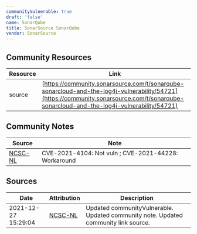 ```yaml
---
communityVulnerable: true
draft: 'false'
name: SonarQube
title: SonarSource SonarQube
vendor: SonarSource
---
```



## Community Resources
| Resource | Link |
| --- | --- |
| source | [https://community.sonarsource.com/t/sonarqube-sonarcloud-and-the-log4j-vulnerability/54721](https://community.sonarsource.com/t/sonarqube-sonarcloud-and-the-log4j-vulnerability/54721) |

## Community Notes
| Source | Note |
| --- | --- |
| [NCSC-NL](https://github.com/NCSC-NL/log4shell/blob/main/software/README.md) | CVE-2021-4104: Not vuln ; CVE-2021-44228: Workaround </ul> |

## Sources
| Date | Attribution | Description |
| --- | --- | --- |
| 2021-12-27 15:29:04 | [NCSC-NL](https://github.com/NCSC-NL/log4shell/blob/main/software/README.md) | Updated communityVulnerable. Updated community note. Updated community link source.  |
